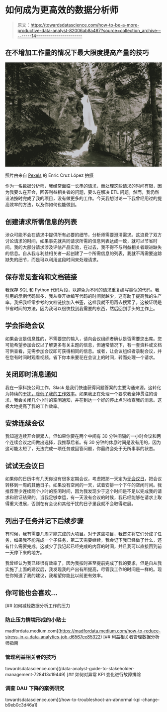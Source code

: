 # 如何成为更高效的数据分析师

> 原文：<https://towardsdatascience.com/how-to-be-a-more-productive-data-analyst-82006ab8a487?source=collection_archive---------14----------------------->

## 在不增加工作量的情况下最大限度提高产量的技巧

![](img/86831e47296b51d0c216787e099d1648.png)

照片由来自 [Pexels](https://www.pexels.com/photo/rapid-waterfall-in-rough-mountainous-terrain-6272243/?utm_content=attributionCopyText&utm_medium=referral&utm_source=pexels) 的 Enric Cruz López 拍摄

作为一名数据分析师，我经常面临一长串的请求，而处理这些请求的时间有限，因为我要么在开会，回答利益相关者的问题，要么在解决 ETL 问题。然而，我仍然设法按时完成了我的项目，没有做更多的工作。今天我想讨论一下我曾经用过的提高效率的方法，以及你如何也能做到。

## 创建请求所需信息的列表

涉众可能不会在请求中提供所有必要的细节，分析师需要澄清需求。这浪费了双方讨论请求的时间，如果事先就共同请求所需的信息列表达成一致，就可以节省时间。我的大部分请求涉及评估产品实验，在过去，我不得不与利益相关者跟进缺失的信息。自从我与利益相关者一起创建了一个所需信息的列表，我就不再需要追踪缺失的细节，而是可以利用这段时间来处理请求。

## 保存常见查询和文档链接

我保存 SQL 和 Python 代码片段，以避免为不同的请求重复编写类似的代码。我引用的示例代码越多，我从零开始编写代码的时间就越少，这有助于提高我的生产率。我把我经常参考的文档链接加入书签，这样我就不用再去搜索了。这被证明是节省时间的方法，因为我可以很快找到我需要的东西，然后回到手头的工作上。

## 学会拒绝会议

如果会议是信息性的，不需要您的输入，请向会议组织者确认是否需要您出席。您可能希望参加会议以了解更多有关主题的信息，但通常情况下，有一套资料或文档可供查看，无需参加会议即可获得相同的信息。或者，让会议组织者录制会议，并在您有时间时观看视频。省下你本来要花在会议上的时间，转而处理一个请求。

## 关闭即时消息通知

我在一家科技公司工作，Slack 是我们快速获得问题答案的主要沟通来源。这转化为持续的[干扰，降低了我的工作效率](https://www.forbes.com/sites/markmurphy/2016/10/30/interruptions-at-work-are-killing-your-productivity/?sh=31f96c211689)。如果我正在处理一个要求我全神贯注的请求，我会关闭几个小时的空闲通知，并在到达一个好的停止点时检查我的消息。这极大地提高了我的工作效率。

## 安排连续会议

我知道连续开会很累人，但如果你要在两个中间有 30 分钟间隔的一小时会议和两个连续会议之间做出选择，我推荐后者。有 30 分钟的休息时间是没有用的，因为这可能太短了，无法完成一项任务或回答问题，你最终会处于无所事事的状态。

## 试试无会议日

如果你的日历中有几天你没有很多定期会议，考虑把那一天定为[无会议日](https://highfive.com/blog/try-no-meeting-days-at-work-for-more-heads-down-time)，把会议转移到一周的其他日子。如果没有空闲的一天，试着安排一个下午的空闲时间。我推荐至少连续两个小时的空闲时间，因为我发现少于这个时间是不足以完成我的请求和验证结果的。当我足够幸运，有一天没有会议的时候，我已经能够在请求上取得重大进展，否则在有会议和其他干扰的日子里我就不会取得进展。

## 列出子任务并记下后续步骤

有时候，我有需要几周才能完成的大项目。对于这些项目，我首先将它们分成子任务，如果我不能完成一个子任务，第二天需要继续，我会记下我已经做了什么，还有什么需要完成。这减少了我记起已经完成的内容的时间，并且我可以直接回到前一天停下来的地方。

我曾经认为我已经很有效率了，因为我按时甚至提前完成了我的要求，但是自从我实施了上面的建议后，我发现我的产出有所提高，尽管我工作的时间是一样的。现在你知道了我的建议，我希望你能比以前更有效率。

## 你可能也会喜欢…

[](https://madfordata.medium.com/how-to-reduce-stress-in-a-data-analytics-job-d6567ee85322) [## 如何减轻数据分析工作的压力

### 防止压力情境形成的小贴士

madfordata.medium.com](https://madfordata.medium.com/how-to-reduce-stress-in-a-data-analytics-job-d6567ee85322) [](/data-analyst-guide-to-stakeholder-management-728413c19449) [## 利益相关者管理数据分析师指南

### 管理利益相关者的技巧

towardsdatascience.com](/data-analyst-guide-to-stakeholder-management-728413c19449) [](/how-to-troubleshoot-an-abnormal-kpi-change-b9eb0c3d46a1) [## 如何对异常 KPI 变化进行故障排除

### 调查 DAU 下降的案例研究

towardsdatascience.com](/how-to-troubleshoot-an-abnormal-kpi-change-b9eb0c3d46a1)